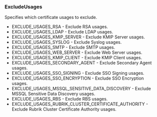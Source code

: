 ### ExcludeUsages
Specifies which certificate usages to exclude.

- EXCLUDE_USAGES_RSA - Exclude RSA usages.
- EXCLUDE_USAGES_LDAP - Exclude LDAP usages.
- EXCLUDE_USAGES_KMIP_SERVER - Exclude KMIP Server usages.
- EXCLUDE_USAGES_SYSLOG - Exclude Syslog usages.
- EXCLUDE_USAGES_SMTP - Exclude SMTP usages.
- EXCLUDE_USAGES_WEB_SERVER - Exclude Web Server usages.
- EXCLUDE_USAGES_KMIP_CLIENT - Exclude KMIP Client usages.
- EXCLUDE_USAGES_SECONDARY_AGENT - Exclude Secondary Agent usages.
- EXCLUDE_USAGES_SSO_SIGNING - Exclude SSO Signing usages.
- EXCLUDE_USAGES_SSO_ENCRYPTION - Exclude SSO Encryption usages.
- EXCLUDE_USAGES_MSSQL_SENSITIVE_DATA_DISCOVERY - Exclude MSSQL Sensitive Data Discovery usages.
- EXCLUDE_USAGES_RBS - Exclude RBS usages.
- EXCLUDE_USAGES_RUBRIK_CLUSTER_CERTIFICATE_AUTHORITY - Exclude Rubrik Cluster Certificate Authority usages.
